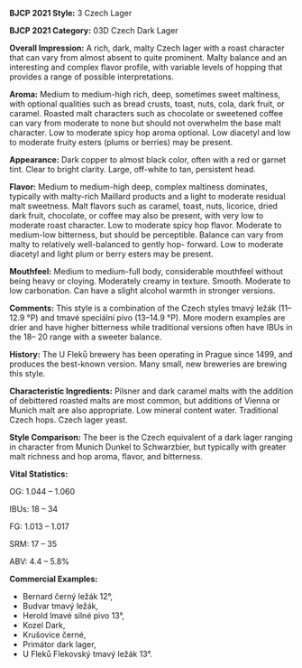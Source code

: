 <b>BJCP 2021 Style:</b> 3 Czech Lager

<b>BJCP 2021 Category:</b> 03D Czech Dark Lager

<b>Overall Impression:</b> A rich, dark, malty Czech lager with a
roast character that can vary from almost absent to quite
prominent. Malty balance and an interesting and complex
flavor profile, with variable levels of hopping that provides a
range of possible interpretations.

<b>Aroma:</b> Medium to medium-high rich, deep, sometimes sweet
maltiness, with optional qualities such as bread crusts, toast,
nuts, cola, dark fruit, or caramel. Roasted malt characters such
as chocolate or sweetened coffee can vary from moderate to
none but should not overwhelm the base malt character. Low
to moderate spicy hop aroma optional. Low diacetyl and low to
moderate fruity esters (plums or berries) may be present.

<b>Appearance:</b> Dark copper to almost black color, often with a
red or garnet tint. Clear to bright clarity. Large, off-white to
tan, persistent head.

<b>Flavor:</b> Medium to medium-high deep, complex maltiness
dominates, typically with malty-rich Maillard products and a
light to moderate residual malt sweetness. Malt flavors such as
caramel, toast, nuts, licorice, dried dark fruit, chocolate, or
coffee may also be present, with very low to moderate roast
character. Low to moderate spicy hop flavor. Moderate to
medium-low bitterness, but should be perceptible. Balance can
vary from malty to relatively well-balanced to gently hop-
forward. Low to moderate diacetyl and light plum or berry
esters may be present.

<b>Mouthfeel:</b> Medium to medium-full body, considerable
mouthfeel without being heavy or cloying. Moderately creamy
in texture. Smooth. Moderate to low carbonation. Can have a
slight alcohol warmth in stronger versions.

<b>Comments:</b> This style is a combination of the Czech styles
tmavý ležák (11–12.9 °P) and tmavé speciální pivo (13–14.9
°P). More modern examples are drier and have higher
bitterness while traditional versions often have IBUs in the 18–
20 range with a sweeter balance.

<b>History:</b> The U Fleků brewery has been operating in Prague
since 1499, and produces the best-known version. Many small,
new breweries are brewing this style.

<b>Characteristic Ingredients:</b> Pilsner and dark caramel malts
with the addition of debittered roasted malts are most
common, but additions of Vienna or Munich malt are also
appropriate. Low mineral content water. Traditional Czech
hops. Czech lager yeast.

<b>Style Comparison:</b> The beer is the Czech equivalent of a
dark lager ranging in character from Munich Dunkel to
Schwarzbier, but typically with greater malt richness and hop
aroma, flavor, and bitterness.

<b>Vital Statistics:</b>

OG: 1.044 – 1.060

IBUs: 18 – 34

FG: 1.013 – 1.017

SRM: 17 – 35

ABV: 4.4 – 5.8%

<b>Commercial Examples:</b>
- Bernard černý ležák 12°,
- Budvar tmavý ležák,
- Herold lmavé silné pivo 13°,
- Kozel Dark,
- Krušovice černé,
- Primátor dark lager,
- U Fleků Flekovský tmavý ležák 13°.
